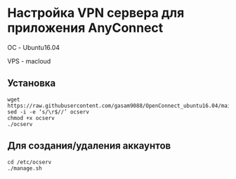 # Настройка VPN сервера для приложения AnyConnect
ОС - Ubuntu16.04

VPS - macloud

## Установка
```
wget https://raw.githubusercontent.com/gasam9088/OpenConnect_ubuntu16.04/main/ocserv
sed -i -e ‘s/\r$//’ ocserv
chmod +x ocserv
./ocserv
```

## Для создания/удаления аккаунтов 
```
cd /etc/ocserv
./manage.sh
```
